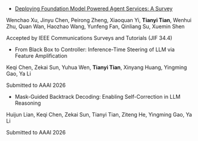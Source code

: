 - [Deploying Foundation Model Powered Agent Services: A Survey](https://ieeexplore.ieee.org/document/11039635)

Wenchao Xu, Jinyu Chen, Peirong Zheng, Xiaoquan Yi, **Tianyi Tian**, Wenhui Zhu, Quan Wan, Haozhao Wang, Yunfeng Fan, Qinliang Su, Xuemin Shen

Accepted by IEEE Communications Surveys and Tutorials (JIF 34.4)

- From Black Box to Controller: Inference-Time Steering of LLM via Feature Amplification

Keqi Chen, Zekai Sun, Yuhua Wen, **Tianyi Tian**, Xinyang Huang, Yingming Gao, Ya Li

Submitted to AAAI 2026

- Mask-Guided Backtrack Decoding: Enabling Self-Correction in LLM Reasoning

Huijun Lian, Keqi Chen, Zekai Sun, Tianyi Tian, Ziteng He, Yingming Gao, Ya Li

Submitted to AAAI 2026
